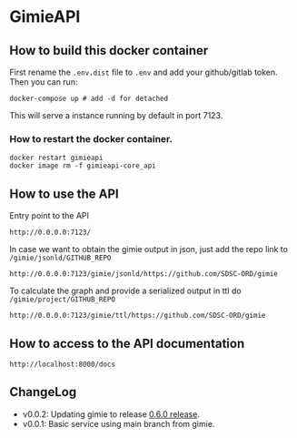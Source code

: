 # GimieAPI

## How to build this docker container

First rename the `.env.dist` file to `.env` and add your github/gitlab token. Then you can run:

```
docker-compose up # add -d for detached
```

This will serve a instance running by default in port 7123. 

### How to restart the docker container.

```
docker restart gimieapi
docker image rm -f gimieapi-core_api
```

## How to use the API

Entry point to the API
```
http://0.0.0.0:7123/
```

In case we want to obtain the gimie output in json, just add the repo link to `/gimie/jsonld/GITHUB_REPO`

```
http://0.0.0.0:7123/gimie/jsonld/https://github.com/SDSC-ORD/gimie
```

To calculate the graph and provide a serialized output in ttl do `/gimie/project/GITHUB_REPO`

```
http://0.0.0.0:7123/gimie/ttl/https://github.com/SDSC-ORD/gimie
```

## How to access to the API documentation 

```
http://localhost:8000/docs
```

## ChangeLog

- v0.0.2: Updating gimie to release  [0.6.0 release](https://github.com/SDSC-ORD/gimie/releases/tag/0.6.0).
- v0.0.1: Basic service using main branch from gimie. 